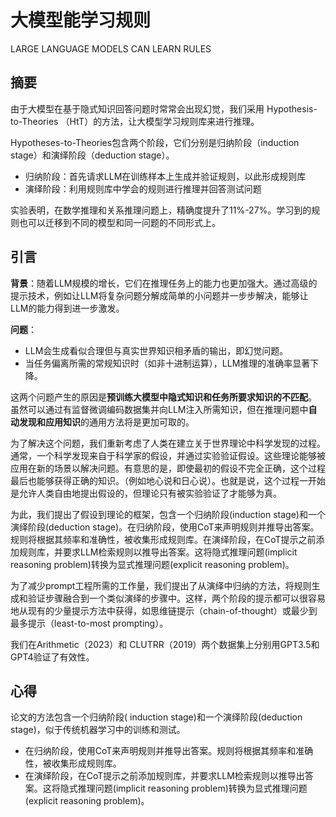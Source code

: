 # 大模型能学习规则

LARGE LANGUAGE MODELS CAN LEARN RULES

## 摘要

由于大模型在基于隐式知识回答问题时常常会出现幻觉，我们采用 Hypothesis-to-Theories （HtT）的方法，让大模型学习规则库来进行推理。

Hypotheses-to-Theories包含两个阶段，它们分别是归纳阶段（induction stage）和演绎阶段（deduction stage）。

* 归纳阶段：首先请求LLM在训练样本上生成并验证规则，以此形成规则库
* 演绎阶段：利用规则库中学会的规则进行推理并回答测试问题

实验表明，在数学推理和关系推理问题上，精确度提升了11%-27%。学习到的规则也可以迁移到不同的模型和同一问题的不同形式上。

## 引言

**背景**：随着LLM规模的增长，它们在推理任务上的能力也更加强大。通过高级的提示技术，例如让LLM将复杂问题分解成简单的小问题并一步步解决，能够让LLM的能力得到进一步激发。

**问题**：
* LLM会生成看似合理但与真实世界知识相矛盾的输出，即幻觉问题。
* 当任务偏离所需的常规知识时（如非十进制运算），LLM推理的准确率显著下降。

这两个问题产生的原因是**预训练大模型中隐式知识和任务所要求知识的不匹配**。
虽然可以通过有监督微调编码数据集并向LLM注入所需知识，但在推理问题中**自动发现和应用知识**的通用方法将是更加可取的。

为了解决这个问题，我们重新考虑了人类在建立关于世界理论中科学发现的过程。
通常，一个科学发现来自于科学家的假设，并通过实验验证假设。这些理论能够被应用在新的场景以解决问题。有意思的是，即使最初的假设不完全正确，这个过程最后也能够获得正确的知识。（例如地心说和日心说）。也就是说，这个过程一开始是允许人类自由地提出假设的，但理论只有被实验验证了才能够为真。

为此，我们提出了假设到理论的框架，包含一个归纳阶段(induction stage)和一个演绎阶段(deduction stage)。在归纳阶段，使用CoT来声明规则并推导出答案。规则将根据其频率和准确性，被收集形成规则库。在演绎阶段，在CoT提示之前添加规则库，并要求LLM检索规则以推导出答案。这将隐式推理问题(implicit reasoning problem)转换为显式推理问题(explicit reasoning problem)。

为了减少prompt工程所需的工作量，我们提出了从演绎中归纳的方法，将规则生成和验证步骤融合到一个类似演绎的步骤中。这样，两个阶段的提示都可以很容易地从现有的少量提示方法中获得，如思维链提示（chain-of-thought）或最少到最多提示（least-to-most prompting）。

我们在Arithmetic（2023）和 CLUTRR（2019）两个数据集上分别用GPT3.5和GPT4验证了有效性。

## 心得

论文的方法包含一个归纳阶段( induction stage)和一个演绎阶段(deduction stage)，似于传统机器学习中的训练和测试。

* 在归纳阶段，使用CoT来声明规则并推导出答案。规则将根据其频率和准确性，被收集形成规则库。
* 在演绎阶段，在CoT提示之前添加规则库，并要求LLM检索规则以推导出答案。这将隐式推理问题(implicit reasoning problem)转换为显式推理问题(explicit reasoning problem)。
